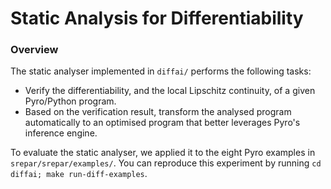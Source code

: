 # Static Analysis for Differentiability

### Overview

The static analyser implemented in `diffai/` performs the following tasks:

- Verify the differentiability, and the local Lipschitz continuity, of a given Pyro/Python program.
- Based on the verification result, transform the analysed program automatically to an optimised program that better leverages Pyro's inference engine.

To evaluate the static analyser, we applied it to the eight Pyro examples in `srepar/srepar/examples/`.
You can reproduce this experiment by running `cd diffai; make run-diff-examples`.

